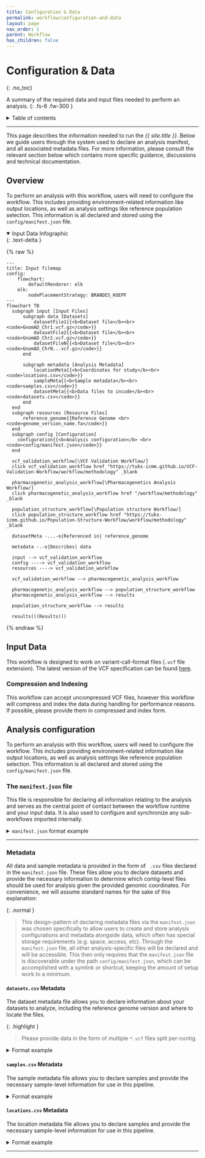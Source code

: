 ```yaml
---
title: Configuration & Data
permalink: workflow/configuration-and-data
layout: page
nav_order: 1
parent: Workflow
has_children: false
---
```


# Configuration & Data
{: .no_toc}

A summary of the required data and input files needed to perform an analysis.
{: .fs-6 .fw-300 }

<details markdown="block">
  <summary>
    Table of contents
  </summary>
  {: .text-delta }
1. TOC
{:toc}
</details>

---

This page describes the information needed to run the _{{ site.title }}_. Below we guide users through the system used to declare an analysis manifest, and all associated metadata files. For more information, please consult the relevant section below which contains more specific guidance, discussions and technical documentation.

## Overview


To perform an analysis with this workflow, users will need to configure the workflow. This includes providing environment-related information like output locations, as well as analysis settings like reference population selection. This information is all declared and stored using the `config/manifest.json` file.


<details markdown="block" open>
    <summary>Input Data Infographic</summary>
    {: .text-delta }


{% raw %}
```mermaid
---
title: Input filemap
config:
    flowchart:
        defaultRenderer: elk
    elk:
        nodePlacementStrategy: BRANDES_KOEPF
---
flowchart TB
  subgraph input [Input Files]
      subgraph data [Datasets]
          datasetFile1{{<b>Dataset file</b><br><code>GnomAD_Chr1.vcf.gz</code>}}
          datasetFile2{{<b>Dataset file</b><br><code>GnomAD_Chr2.vcf.gz</code>}}
          datasetFileN{{<b>Dataset file</b><br><code>GnomAD_ChrN...vcf.gz</code>}}
      end

      subgraph metadata [Analysis Metadata]
          locationMeta{{<b>Coordinates for study</b><br><code>locations.csv</code>}}
          sampleMeta{{<b>Sample metadata</b><br><code>samples.csv</code>}}
          datasetMeta{{<b>Data files to incude</b><br><code>datasets.csv</code>}}
      end
  end
  subgraph resources [Resource Files]
      reference_genome{{Reference Genome <br> <code>genome_version_name.fa</code>}}
  end
  subgraph config [Configuration]
    configuration{{<b>Analysis configuration</b> <br><code>config/manifest.json</code>}}
  end

  vcf_validation_workflow[\VCF Validation Workflow/]
  click vcf_validation_workflow href "https://tuks-icmm.github.io/VCF-Validation-Workflow/workflow/methodology" _blank

  pharmacogenetic_analysis_workflow[\Pharmacogenetics Analysis Workflow/]
  click pharmacogenetic_analysis_workflow href "/workflow/methodology" _blank

  population_structure_workflow[\Population structure Workflow/]
  click population_structure_workflow href "https://tuks-icmm.github.io/Population-Structure-Workflow/workflow/methodology" _blank

  datasetMeta -...-o|Referenced in| reference_genome

  metadata -.-o|Describes| data

  input --> vcf_validation_workflow
  config ----> vcf_validation_workflow
  resources ----> vcf_validation_workflow

  vcf_validation_workflow --> pharmacogenetic_analysis_workflow

  pharmacogenetic_analysis_workflow --> population_structure_workflow
  pharmacogenetic_analysis_workflow --> results

  population_structure_workflow --> results

  results(((Results)))
```
{% endraw %}
</details>


## Input Data

This workflow is designed to work on variant-call-format files (<code>.vcf</code> file extension). The latest version of the VCF specification can be found [here](https://samtools.github.io/hts-specs/VCFv4.3.pdf).


### Compression and Indexing

This workflow can accept uncompressed VCF files, however this workflow will compress and index the data during handling for performance reasons. If possible, please provide them in compressed and index form.

## Analysis configuration

To perform an analysis with this workflow, users will need to configure the workflow. This includes providing environment-related information like output locations, as well as analysis settings like reference population selection. This information is all declared and stored using the `config/manifest.json` file.

<h3>The <code>manifest.json</code> file</h3>

This file is responsible for declaring all information relating to the analysis and serves as the central point of contact between the workflow runtime and your input data. It is also used to configure and synchronize any sub-workflows imported internally.


<details markdown="block">
  <summary>
    <code>manifest.json</code> format example
  </summary>
  {: .text-delta }

  <dl>
    <dt><b>input</b> <code>&lt;object&gt;</code></dt>
    <dd>
        <dl>
            <dt><b>locations</b> <code>&lt;Array&lt;str&gt;&gt;</code></dt>
            <dd>A list representing the file-path to the location metadata file. Should be suitable for use with the python <code>os.path.join()</code> function.</dd>
            <dt><b>samples</b> <code>&lt;Array&lt;str&gt;&gt;</code></dt>
            <dd>A list representing the file-path to the samples metadata file. Should be suitable for use with the python <code>os.path.join()</code> function.</dd>
        </dl>
    </dd>
    <dt><b>output</b> <code>&lt;Array&lt;str&gt;&gt;</code></dt>
    <dd>A list representing a path to a folder where the results of the analysis should be stored. If the folder does not exist, it will be created.</dd>
  </dl>

  ```json
  {
    "input": {
        "locations": [
            "/",
            "path",
            "to",
            "my",
            "locations",
            "metadata"
        ],
        "samples": [
            "/",
            "path",
            "to",
            "my",
            "samples",
            "metadata"
        ]
    },
    "output": [
        "/",
        "path",
        "to",
        "my",
        "output",
        "location"
    ],
}
  ```
</details>

---
### Metadata

All data and sample metadata is provided in the form of ` .csv` files declared in the `manifest.json` file. These files allow you to declare datasets and provide the necessary information to determine which contig-level files should be used for analysis given the provided genomic coordinates. For convenience, we will assume standard names for the sake of this explanation:

{: .normal }
> This design-pattern of declaring metadata files via the `manifest.json` was chosen specifically to allow users to create and store analysis configurations and metadata alongside data, which often has special storage requirements (e.g. space, access, etc). Through the `manifest.json` file, all other analysis-specific files will be declared and will be accessible. This then only requires that the `manifest.json` file is discoverable under the path `config/manifest.json`, which can be accomplished with a symlink or shortcut, keeping the amount of setup work to a minimum.

#### <code>datasets.csv</code> Metadata

The dataset metadata file allows you to declare information about your datasets to analyze, including the reference genome version and where to locate the files.

{: .highlight }
> Please provide data in the form of multiple <code>*.vcf</code> files split per-contig.

<details markdown="block">
  <summary>
    Format example
  </summary>
  {: .text-delta }

<dl class="def-wide">
  <dt><b>dataset_name</b> <code>&lt;str&gt;</code></dt>
  <dd>The name of the dataset. This value will be used as a universal accessor for that dataset and any information relating to it. This means that any output files will use this value to determine things like filenames, etc. It is also used to connect other metadata to this dataset computationally, E.g. sample-level information.
  
  <br><b><i>E.g.</b> <code>1000G</code></i></dd>
  
  <dt><b>reference_genome</b> <code>&lt;str&gt;</code></dt>
  <dd>An <code>enum</code> indicating which reference genome version this dataset has been called on.
  
  <br><b><i>E.g.</b> <code>GRCh37</code> or <code>GRCh38</code></i></dd>
  
  <dt><b>file</b> <code>&lt;file_path&gt;</code></dt>
  <dd>A file path indicating the location of the dataset to be used in the analysis.
  
  <br><b><i>E.g.</b> <code>GRCh37</code> or <code>GRCh38</code></i></dd>
</dl>

| **dataset_name** | **reference_genome** | **file**                                                    |
| :--------------- | :------------------- | :---------------------------------------------------------- |
| HG002            | GRCh38               | `/nlustre/users/graeme/PUBLIC/GenomeInABottle/HG002.vcf.gz` |
| HG002            | GRCh38               | `/nlustre/users/graeme/PUBLIC/GenomeInABottle/HG002.vcf.gz` |
| HG002            | GRCh38               | `/nlustre/users/graeme/PUBLIC/GenomeInABottle/HG002.vcf.gz` |

</details>

#### <code>samples.csv</code> Metadata

The sample metadata file allows you to declare samples and provide the necessary sample-level information for use in this pipeline.

<details markdown="block">
  <summary>
   Format example
  </summary>
  {: .text-delta }

{: .highlight-title }
> Case Sensitive
>
> The following metadata declaration files use _**case-sensitive column names**_.

<dl class="def-wide">
  <dt>sample_name <code>&lt;str&gt;</code></dt>
  <dd>The ID of the sample. this should correspond to the sample ID's provided in the provided <code>.vcf</code> file. 
  
  <br><b><i>E.g.</b> <code>HG002</code></i></dd>
  
  <dt>dataset <code>&lt;enum [dataset_name]&gt;</code></dt>
  <dd>The name of the dataset this sample belongs to. This value should correspond to the provided dataset ID listed in <code>datasets.csv</code> 
  
  <br><b><i>E.g.</b> <code>1000g</code></i></dd>
  
  <dt><code>* &lt;str&gt;</code></dt>
  <dd>A file path indicating the location of the dataset to be used in the analysis. Please note that the column names are <b><i><u>case-sensitive</u></i></b>.
  
  <br><b><i>E.g.</b> <code>GRCh37</code> or <code>GRCh38</code></i></dd>
</dl>

| **sample_name** | **dataset** | **SUPER** | **SUB** |
| :-------------- | :---------- | :-------- | :------ |
| HG002           | HG002       | `EUR`     | `GBR`   |
| HG002           | HG003       | `AFR`     | `GWD`   |
| HG002           | HG004       | `SAS`     | `GIH`   |

</details>


#### <code>locations.csv</code> Metadata

The location metadata file allows you to declare samples and provide the necessary sample-level information for use in this pipeline.


<details markdown="block">
  <summary>
    Format example
  </summary>
  {: .text-delta }


<dl class="def-wide">
  <dt>location_name <code>&lt;str&gt;</code></dt>
  <dd>The ID of a gene or, if not a studied gene region, a unique identifier to reference this genomic coordinate window.
  
  <br><b><i>E.g.</b> <code>CYP2A6</code></i></dd>
  
  <dt>chromosome <code>&lt;enum &lt;int [0-24]&gt; &gt;</code></dt>
  <dd>The chromosome number on which the above genomic region can be found.
  
  <br><b><i>E.g.</b> <code>19</code></i></dd>

  <dt>start <code>&lt;int&gt;</code></dt>
  <dd>The start coordinates for the genomic window.
  
  <br><b><i>E.g.</b> <code>40842850</code></i></dd>
  
  <dt>stop <code>&lt;int&gt;</code></dt>
  <dd>The stop coordinates for the genomic window.
  
  <br><b><i>E.g.</b> <code>1000g</code></i></dd>
  
  <dt>strand <code>&lt;enum [-1,1]&gt;</code></dt>
  <dd>The strand on which the genomic region can be found, where <code>1</code> denotes the forward strand and <code>-1</code> denotes the reverse strand.
  
  <br><b><i>E.g.</b> <code>-1</code></i></dd>
</dl>

| **location_name** | **chromosome** | **start** | **stop**  | **strand** |
| :---------------- | :------------- | :-------- | :-------- | :--------- |
| CYP2A6            | 19             | 40842850  | 40851138  | -1         |
| CYP2B6            | 19             | 40988570  | 41021110  | 1          |
| UGT2B7            | 4              | 69045214  | 69112987  | 1          |

</details>

---









<!-- 












### Dataset Subdivisions

The VCF files provided for analysis should be split by contigs. This convention reduces unnecessary processing times associated with genomic content that is not relevant to the coordinates being targeted.

## Datasets & Dataset Files

Please provide all input datasets in the form of _variant-call-format_ or `.vcf` files. The latest version of the VCF specification can be found [here](https://samtools.github.io/hts-specs/VCFv4.3.pdf).

### Compression and Indexing

Due to the nature of bioinformatics and genomics, datasets are often quite large in uncompressed form. Users are welcome to compress their data files for additional performance and administrative ease-of-use.

If you wish to compress your VCF files, please provide the following files as input:

- [x] BGZIP-compressed VCF file (`.vcf.gz` or `vcf.bgz`)
- [x] Tabix Index (`.vcf.gz.tbi` or `.vcf.bgz.tbi`)

{: .normal }

> This pipeline is designed to accept `.vcf.gz` files produced by **Block Compression (BGZIP)**. This is a non-standard type of compression which is not typically the default on Windows or MacOS. It is used to compress `.vcf` files in a series of blocks or chunks and can be done using many popular bioinformatics tools.
>
> Normally, block-compression alone would only make your data file smaller. To facilitate more efficient usage of computational resources, you can also create a **Tabix Index**. This is an accompanying index file to BGZIP-compressed `.vcf.gz` files which contains an index indicating the bounds of each compression block relative to the genomic coordinates and variant IDs in the dataset, making targeted decompression much more efficient.
>
> Both block-compression and tabix indexing are provided as part of [SamTools](http://www.htslib.org/doc/bgzip.html).

## Metadata Declarations

To run the _{{ site.title }}_, you will need to provide some additional contextual information. All metadata is provided in the form of appropriately named ` .csv` files located in the `input` directory.

{: .normal-title }

> Case sensitivity
>
> The following metadata declaration files use _**case-sensitive column names**_.

---
### Datasets

The `datasets.csv` file allows you to declare datasets and provide the necessary dataset-level information for use in this pipeline.

#### Data requirements

<dl class="def-wide">
  <dt>dataset_name <code>&lt;str&gt;</code></dt>
  <dd>The name of the dataset. This value will be used as a universal accessor for that dataset and any information relating to it. This means that any output files will use this value to determine things like filenames, etc. It is also used to connect other metadata to this dataset computationally, E.g. sample-level information.
  
  <br><strong><i>E.g. <code>1000G</code></i></strong></dd>
  
  <dt>reference_genome <code>&lt;str&gt;</code></dt>
  <dd>An <code>enum</code> indicating which reference genome version this dataset has been called on.
  
  <br><strong><i>E.g. <code>GRCh37</code> or <code>GRCh38</code></i></strong></dd>
  
  <dt>file <code>&lt;file_path&gt;</code></dt>
  <dd>A file path indicating the location of the dataset to be used in the analysis.
  
  <br><strong><i>E.g. <code>GRCh37</code> or <code>GRCh38</code></i></strong></dd>
</dl>

#### `datasets.csv` data example

| **dataset_name** | **reference_genome** | **file**                                                    |
| :--------------- | :------------------- | :---------------------------------------------------------- |
| HG002            | GRCh38               | `/nlustre/users/graeme/PUBLIC/GenomeInABottle/HG002.vcf.gz` |
| HG002            | GRCh38               | `/nlustre/users/graeme/PUBLIC/GenomeInABottle/HG002.vcf.gz` |
| HG002            | GRCh38               | `/nlustre/users/graeme/PUBLIC/GenomeInABottle/HG002.vcf.gz` |

---
### Samples

The `samples.csv` file allows you to declare samples and provide the necessary sample-level information for use in this pipeline.

#### Data requirements

<dl class="def-wide">
  <dt>sample_name <code>&lt;str&gt;</code></dt>
  <dd>The ID of the sample. this should correspond to the sample ID's provided in the provided <code>.vcf</code> file. 
  
  <br><strong><i>E.g. <code>HG002</code></i></strong></dd>
  
  <dt>dataset <code>&lt;enum [dataset_name]&gt;</code></dt>
  <dd>The name of the dataset this sample belongs to. This value should correspond to the provided dataset ID listed in <code>datasets.csv</code> 
  
  <br><strong><i>E.g. <code>1000g</code></i></strong></dd>
  
  <dt><code>* &lt;str&gt;</code></dt>
  <dd>A file path indicating the location of the dataset to be used in the analysis.
  
  <br><strong><i>E.g. <code>GRCh37</code> or <code>GRCh38</code></i></strong></dd>
</dl>

#### `samples.csv` data example

| **sample_name** | **dataset** | **SUPER** | **SUB** |
| :-------------- | :---------- | :-------- | :------ |
| HG002           | HG002       | `EUR`     | `GBR`   |
| HG002           | HG003       | `AFR`     | `GWD`   |
| HG002           | HG004       | `SAS`     | `GIH`   |

---
### Genomic Locations

The `locations.csv` file allows you to declare samples and provide the necessary sample-level information for use in this pipeline.

#### Data requirements

<dl class="def-wide">
  <dt>location_name <code>&lt;str&gt;</code></dt>
  <dd>The ID of a gene or, if not a studied gene region, a unique identifier to reference this genomic coordinate window.
  
  <br><strong><i>E.g. <code>CYP2A6</code></i></strong></dd>
  
  <dt>chromosome <code>&lt;enum &lt;int [0-24]&gt; &gt;</code></dt>
  <dd>The chromosome number on which the above genomic region can be found.
  
  <br><strong><i>E.g. <code>19</code></i></strong></dd>

  <dt>start <code>&lt;int&gt;</code></dt>
  <dd>The start coordinates for the genomic window.
  
  <br><strong><i>E.g. <code>40842850</code></i></strong></dd>
  
  <dt>stop <code>&lt;int&gt;</code></dt>
  <dd>The stop coordinates for the genomic window.
  
  <br><strong><i>E.g. <code>1000g</code></i></strong></dd>
  
  <dt>strand <code>&lt;enum [-1,1]&gt;</code></dt>
  <dd>The strand on which the genomic region can be found, where <code>1</code> denotes the forward strand and <code>-1</code> denotes the reverse strand.
  
  <br><strong><i>E.g. <code>-1</code></i></strong></dd>
</dl>

#### `locations.csv` data example

| **location_name** | **chromosome** | **start** | **stop**  | **strand** |
| :---------------- | :------------- | :-------- | :-------- | :--------- |
| CYP2A6            | 19             | 40842850  | 40851138  | -1         |
| CYP2B6            | 19             | 40988570  | 41021110  | 1          |
| UGT2B7            | 4              | 69045214  | 69112987  | 1          |

---
### Transcripts

The `transcripts.csv` file allows you to declare which transcripts you would like to use when performing variant-effect-prediction.

During the execution of the _{{ site.title }}_, variant-effect-prediction (VEP) is performed using a publicly accessible VEP query API by E! Ensembl. Currently, the API returns multiple VEP predictions based on any transcripts that are present at a given genomic location. Users are able to provide a <code>transcripts.csv</code> input file to declare a list of transcripts per genomic-region they would like to consider for this analysis. 

{: .normal-title }
> Transcript IDs
>
>Please use transcripts listed on the [E! Ensembl Database](https://www.ensembl.org/)

{: .normal-title }
> Multiple Transcripts
>
> If more than one transcript is provided for a given genomic region, we will attempt to match the transcripts available in the order that is provided from top to bottom. The first successful VEP transcript match between the users selection and that provided by E! Ensembl will be selected, and if no transcripts provided are available, the first available transcript result will be selected.

#### Data requirements

<dl class="def-wide">
  <dt>gene_name <code>&lt;enum [str]&gt;</code></dt>
  <dd>The name of the gene a transcript describes. This key should match the gene or region name provided in the <code>locations.csv</code> file. 
  
  <br><strong><i>E.g. <code>HG002</code></i></strong></dd>
  
  <dt>transcript_id <code>&lt;str&gt;</code></dt>
  <dd>The name of the transcript in question. This value will be used to query the E! Ensembl database when performing variant-effect-prediction. 
  
  <br><strong><i>E.g. <code>NM_000762.6</code></i></strong></dd>
</dl>

#### `transcripts.csv` data example

| **gene_name** | **transcript_id**   |
| :------------ | :------------------ |
| CYP2A6        | NM_000762.6         |
| CYP2A6        | ENST00000600495.1   |
| CYP2A6        | ENST00000596719.5   |
| CYP2A6        | ENST00000599960.1   |
| CYP2B6        | NM_000767.5         |
| CYP2B6        | ENST00000593831.1   |
| CYP2B6        | ENST00000598834.2   |
| CYP2B6        | ENST00000597612.1   |
| CYP2B6        | ENST00000594187.1   |
| UGT2B7        | NM_001074.4         |
| UGT2B7        | ENST00000508661.5   |
| UGT2B7        | ENST00000622664.1   |
| UGT2B7        | ENST00000502942.5   |
| UGT2B7        | ENST00000509763.1   | -->
